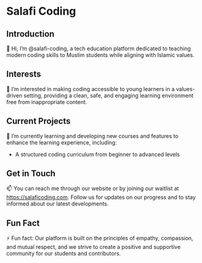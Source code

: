 # Salafi Coding

## Introduction
👋 Hi, I’m @salafi-coding, a tech education platform dedicated to teaching modern coding skills to Muslim students while aligning with Islamic values.

## Interests
👀 I’m interested in making coding accessible to young learners in a values-driven setting, providing a clean, safe, and engaging learning environment free from inappropriate content.

## Current Projects
🌱 I’m currently learning and developing new courses and features to enhance the learning experience, including:
* A structured coding curriculum from beginner to advanced levels

## Get in Touch
📫 You can reach me through our website or by joining our waitlist at https://salaficoding.com. Follow us for updates on our progress and to stay informed about our latest developments.

## Fun Fact
⚡ Fun fact: Our platform is built on the principles of empathy, compassion, and mutual respect, and we strive to create a positive and supportive community for our students and contributors.

